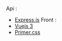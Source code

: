 Api :
- [Express.js](https://expressjs.com/fr/)
Front :
- [Vuejs 3](https://vuejs.org/)
- [Primer.css](https://primer.style/css/getting-started)